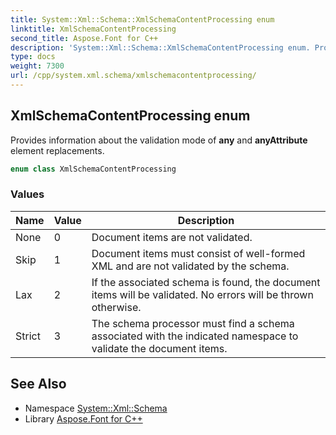 ```yaml
---
title: System::Xml::Schema::XmlSchemaContentProcessing enum
linktitle: XmlSchemaContentProcessing
second_title: Aspose.Font for C++
description: 'System::Xml::Schema::XmlSchemaContentProcessing enum. Provides information about the validation mode of any and anyAttribute element replacements in C++.'
type: docs
weight: 7300
url: /cpp/system.xml.schema/xmlschemacontentprocessing/
---
```

## XmlSchemaContentProcessing enum


Provides information about the validation mode of **any** and **anyAttribute** element replacements.

```cpp
enum class XmlSchemaContentProcessing
```

### Values

| Name | Value | Description |
| --- | --- | --- |
| None | 0 | Document items are not validated. |
| Skip | 1 | Document items must consist of well-formed XML and are not validated by the schema. |
| Lax | 2 | If the associated schema is found, the document items will be validated. No errors will be thrown otherwise. |
| Strict | 3 | The schema processor must find a schema associated with the indicated namespace to validate the document items. |

## See Also

* Namespace [System::Xml::Schema](../)
* Library [Aspose.Font for C++](../../)
